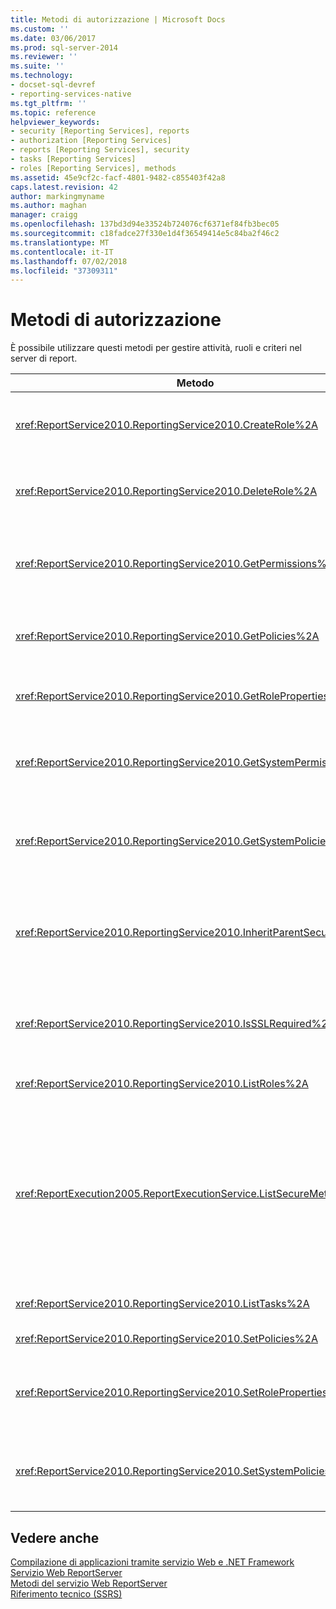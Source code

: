 ```yaml
---
title: Metodi di autorizzazione | Microsoft Docs
ms.custom: ''
ms.date: 03/06/2017
ms.prod: sql-server-2014
ms.reviewer: ''
ms.suite: ''
ms.technology:
- docset-sql-devref
- reporting-services-native
ms.tgt_pltfrm: ''
ms.topic: reference
helpviewer_keywords:
- security [Reporting Services], reports
- authorization [Reporting Services]
- reports [Reporting Services], security
- tasks [Reporting Services]
- roles [Reporting Services], methods
ms.assetid: 45e9cf2c-facf-4801-9482-c855403f42a8
caps.latest.revision: 42
author: markingmyname
ms.author: maghan
manager: craigg
ms.openlocfilehash: 137bd3d94e33524b724076cf6371ef84fb3bec05
ms.sourcegitcommit: c18fadce27f330e1d4f36549414e5c84ba2f46c2
ms.translationtype: MT
ms.contentlocale: it-IT
ms.lasthandoff: 07/02/2018
ms.locfileid: "37309311"
---
```

# <a name="authorization-methods"></a>Metodi di autorizzazione
  È possibile utilizzare questi metodi per gestire attività, ruoli e criteri nel server di report.  
  
|Metodo|Azione|  
|------------|------------|  
|<xref:ReportService2010.ReportingService2010.CreateRole%2A>|Aggiunge un nuovo ruolo al database del server di report. Questo metodo può essere applicato solo in modalità nativa.|  
|<xref:ReportService2010.ReportingService2010.DeleteRole%2A>|Elimina un ruolo dal database del server di report. Questo metodo può essere applicato solo in modalità nativa.|  
|<xref:ReportService2010.ReportingService2010.GetPermissions%2A>|Restituisce le autorizzazioni utente associate a un particolare elemento nel database del server di report o in una raccolta di SharePoint.|  
|<xref:ReportService2010.ReportingService2010.GetPolicies%2A>|Restituisce i criteri associati a un particolare elemento nel database del server di report o in una raccolta di SharePoint.|  
|<xref:ReportService2010.ReportingService2010.GetRoleProperties%2A>|Restituisce le proprietà dei metadati dei ruoli e una raccolta di attività associate.|  
|<xref:ReportService2010.ReportingService2010.GetSystemPermissions%2A>|Restituisce le autorizzazioni di sistema dell'utente. Questo metodo può essere applicato solo in modalità nativa.|  
|<xref:ReportService2010.ReportingService2010.GetSystemPolicies%2A>|Restituisce i criteri di sistema, inclusi i gruppi e i ruoli ai quali sono associati. Questo metodo può essere applicato solo in modalità nativa.|  
|<xref:ReportService2010.ReportingService2010.InheritParentSecurity%2A>|Elimina i criteri associati a un particolare elemento nel database del server di report e imposta i criteri di sicurezza per l'elemento in modo che corrispondano a quelli dell'elemento padre.|  
|<xref:ReportService2010.ReportingService2010.IsSSLRequired%2A>|Restituisce un valore booleano che indica se il protocollo Secure Socket Layer (SSL) è obbligatorio per l'utilizzo dell'endpoint <xref:ReportService2010>.|  
|<xref:ReportService2010.ReportingService2010.ListRoles%2A>|Restituisce i nomi e le descrizioni dei ruoli gestiti dal server di report.|  
|<xref:ReportExecution2005.ReportExecutionService.ListSecureMethods%2A>|Restituisce un elenco di metodi SOAP (Simple Object Access Protocol) nell'endpoint <xref:ReportExecution2005> che richiedono una connessione protetta quando vengono richiamati. L'impostazione `SecureConnectionLevel` del server di report viene utilizzata per determinare quali metodi vengono restituiti.|  
|<xref:ReportService2010.ReportingService2010.ListTasks%2A>|Restituisce le attività gestite dal server di report.|  
|<xref:ReportService2010.ReportingService2010.SetPolicies%2A>|Imposta i criteri associati a un elemento specificato.|  
|<xref:ReportService2010.ReportingService2010.SetRoleProperties%2A>|Imposta le proprietà dei metadati dei ruoli e associa un set di attività a un ruolo. Questo metodo può essere applicato solo in modalità nativa.|  
|<xref:ReportService2010.ReportingService2010.SetSystemPolicies%2A>|Imposta i criteri di sistema che definiscono i gruppi e i ruoli associati. Questo metodo può essere applicato solo in modalità nativa.|  
  
## <a name="see-also"></a>Vedere anche  
 [Compilazione di applicazioni tramite servizio Web e .NET Framework](../net-framework/building-applications-using-the-web-service-and-the-net-framework.md)   
 [Servizio Web ReportServer](../report-server-web-service.md)   
 [Metodi del servizio Web ReportServer](report-server-web-service-methods.md)   
 [Riferimento tecnico &#40;SSRS&#41;](../../technical-reference-ssrs.md)  
  
  
